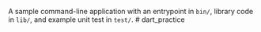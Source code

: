 A sample command-line application with an entrypoint in `bin/`, library code
in `lib/`, and example unit test in `test/`.
#   d a r t _ p r a c t i c e  
 